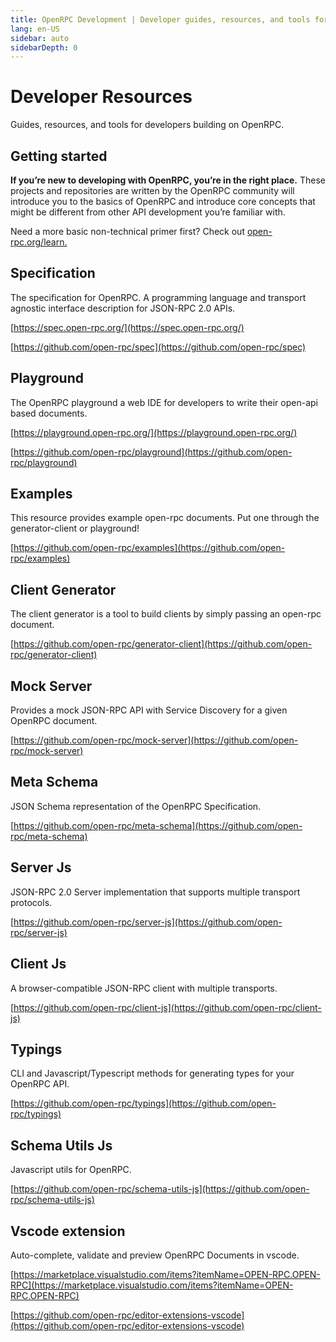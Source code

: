 ```yaml
---
title: OpenRPC Development | Developer guides, resources, and tools for building on OpenRPC
lang: en-US
sidebar: auto
sidebarDepth: 0
---
```


# Developer Resources

<div class="featured">Guides, resources, and tools for developers building on OpenRPC.</div>

## Getting started

**If you’re new to developing with OpenRPC, you’re in the right place.** These projects and repositories are written by the OpenRPC community will introduce you to the basics of OpenRPC and introduce core concepts that might be different from other API development you’re familiar with.

Need a more basic non-technical primer first? Check out [open-rpc.org/learn.](/learn/)

## Specification

The specification for OpenRPC. A programming language and transport agnostic interface description for JSON-RPC 2.0 APIs.

[https://spec.open-rpc.org/](https://spec.open-rpc.org/)

[https://github.com/open-rpc/spec](https://github.com/open-rpc/spec)

## Playground

The OpenRPC playground a web IDE for developers to write their open-api based documents.

[https://playground.open-rpc.org/](https://playground.open-rpc.org/)

[https://github.com/open-rpc/playground](https://github.com/open-rpc/playground)

## Examples

This resource provides example open-rpc documents. Put one through the generator-client or playground!

[https://github.com/open-rpc/examples](https://github.com/open-rpc/examples)

## Client Generator

The client generator is a tool to build clients by simply passing an open-rpc document.

[https://github.com/open-rpc/generator-client](https://github.com/open-rpc/generator-client)

## Mock Server

Provides a mock JSON-RPC API with Service Discovery for a given OpenRPC document.

[https://github.com/open-rpc/mock-server](https://github.com/open-rpc/mock-server)


## Meta Schema

JSON Schema representation of the OpenRPC Specification.

[https://github.com/open-rpc/meta-schema](https://github.com/open-rpc/meta-schema)


## Server Js

JSON-RPC 2.0 Server implementation that supports multiple transport protocols.

[https://github.com/open-rpc/server-js](https://github.com/open-rpc/server-js)

## Client Js

A browser-compatible JSON-RPC client with multiple transports.

[https://github.com/open-rpc/client-js](https://github.com/open-rpc/client-js)

## Typings

CLI and Javascript/Typescript methods for generating types for your OpenRPC API.

[https://github.com/open-rpc/typings](https://github.com/open-rpc/typings)

## Schema Utils Js

Javascript utils for OpenRPC.

[https://github.com/open-rpc/schema-utils-js](https://github.com/open-rpc/schema-utils-js)

## Vscode extension
Auto-complete, validate and preview OpenRPC Documents in vscode.

[https://marketplace.visualstudio.com/items?itemName=OPEN-RPC.OPEN-RPC](https://marketplace.visualstudio.com/items?itemName=OPEN-RPC.OPEN-RPC)

[https://github.com/open-rpc/editor-extensions-vscode](https://github.com/open-rpc/editor-extensions-vscode)

